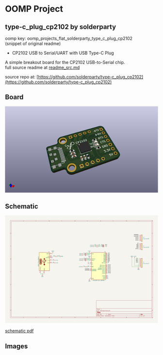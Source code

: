 # OOMP Project  
## type-c_plug_cp2102  by solderparty  
  
oomp key: oomp_projects_flat_solderparty_type_c_plug_cp2102  
(snippet of original readme)  
  
- CP2102 USB to Serial/UART with USB Type-C Plug  
  
A simple breakout board for the CP2102 USB-to-Serial chip.  
  full source readme at [readme_src.md](readme_src.md)  
  
source repo at: [https://github.com/solderparty/type-c_plug_cp2102](https://github.com/solderparty/type-c_plug_cp2102)  
## Board  
  
[![working_3d.png](working_3d_600.png)](working_3d.png)  
## Schematic  
  
[![working_schematic.png](working_schematic_600.png)](working_schematic.png)  
  
[schematic pdf](working_schematic.pdf)  
## Images  
